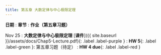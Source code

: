 ```yaml
---
title: 第五章 大数定律与中心极限定理
---
```

**日期**
: **章节**
  : **作业（第五章习题）**

Nov 25
: **大数定律与中心极限定理** [**课件**]({{ site.baseurl }}/assets/docs/Chap5-Lecture.pdf){: .label .label-purple }
  : **HW 5**{: .label .label-green }: 第五章习题（待定）
: **HW 4 due**{: .label .label-red }